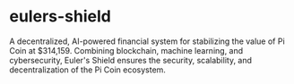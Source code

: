 # eulers-shield
A decentralized, AI-powered financial system for stabilizing the value of Pi Coin at $314,159. Combining blockchain, machine learning, and cybersecurity, Euler's Shield ensures the security, scalability, and decentralization of the Pi Coin ecosystem.
